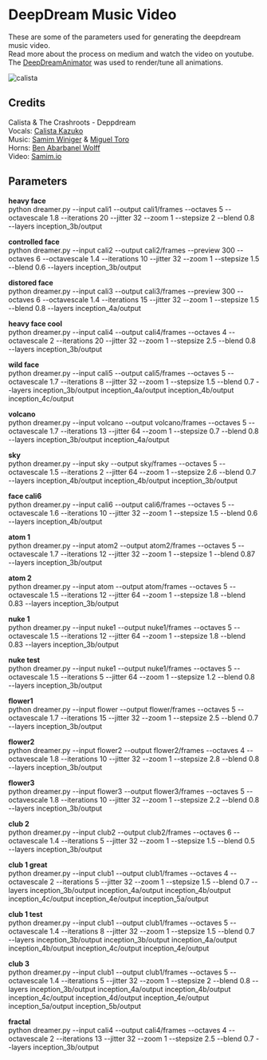 # DeepDream Music Video
These are some of the parameters used for generating the deepdream music video.  
Read more about the process on medium and watch the video on youtube.  
The [DeepDreamAnimator](https://github.com/samim23/DeepDreamAnim) was used to render/tune all animations.

![calista](https://i.imgur.com/iBGVPq1.jpg "calista")

## Credits 
Calista & The Crashroots - Deppdream  
Vocals: [Calista Kazuko](https://twitter.com/CalistaKazuko)  
Music: [Samim Winiger](https://twitter.com/samim) & [Miguel Toro](http://migueltoromusic.com/)  
Horns: [Ben Abarbanel Wolff](https://twitter.com/abarwolff)   
Video: [Samim.io](http://samim.io/) 


## Parameters

**heavy face**  
python dreamer.py --input cali1 --output cali1/frames --octaves 5 --octavescale 1.8 --iterations 20 --jitter 32 --zoom 1 --stepsize 2 --blend 0.8 --layers inception_3b/output

**controlled face**  
python dreamer.py --input cali2 --output cali2/frames --preview 300 --octaves 6 --octavescale 1.4 --iterations 10 --jitter 32 --zoom 1 --stepsize 1.5 --blend 0.6 --layers inception_3b/output

**distored face**  
python dreamer.py --input cali3 --output cali3/frames --preview 300 --octaves 6 --octavescale 1.4 --iterations 15 --jitter 32 --zoom 1 --stepsize 1.5 --blend 0.8 --layers inception_4a/output

**heavy face cool**  
python dreamer.py --input cali4 --output cali4/frames --octaves 4 --octavescale 2 --iterations 20 --jitter 32 --zoom 1 --stepsize 2.5 --blend 0.8 --layers inception_3b/output

**wild face**     
python dreamer.py --input cali5 --output cali5/frames --octaves 5 --octavescale 1.7 --iterations 8 --jitter 32 --zoom 1 --stepsize 1.5 --blend 0.7 --layers inception_3b/output inception_4a/output inception_4b/output inception_4c/output

**volcano**  
python dreamer.py --input volcano --output volcano/frames --octaves 5 --octavescale 1.7 --iterations 13 --jitter 64 --zoom 1 --stepsize 0.7 --blend 0.8 --layers inception_3b/output inception_4a/output

**sky**   
python dreamer.py --input sky --output sky/frames --octaves 5 --octavescale 1.5 --iterations 2 --jitter 64 --zoom 1 --stepsize 2.6 --blend 0.7 --layers inception_4b/output inception_4b/output inception_3b/output

**face cali6**    
python dreamer.py --input cali6 --output cali6/frames --octaves 5 --octavescale 1.6 --iterations 10 --jitter 32 --zoom 1 --stepsize 1.5 --blend 0.6 --layers inception_4b/output

**atom 1**    
python dreamer.py --input atom2 --output atom2/frames --octaves 5 --octavescale 1.7 --iterations 12 --jitter 32 --zoom 1 --stepsize 1 --blend 0.87 --layers inception_3b/output

**atom 2**  
python dreamer.py --input atom --output atom/frames --octaves 5 --octavescale 1.5 --iterations 12 --jitter 64 --zoom 1 --stepsize 1.8 --blend 0.83 --layers inception_3b/output

**nuke 1**   
python dreamer.py --input nuke1 --output nuke1/frames --octaves 5 --octavescale 1.5 --iterations 12 --jitter 64 --zoom 1 --stepsize 1.8 --blend 0.83 --layers inception_3b/output

**nuke test**    
python dreamer.py --input nuke1 --output nuke1/frames --octaves 5 --octavescale 1.5 --iterations 5 --jitter 64 --zoom 1 --stepsize 1.2 --blend 0.8 --layers inception_3b/output

**flower1**    
python dreamer.py --input flower --output flower/frames --octaves 5 --octavescale 1.7 --iterations 15 --jitter 32 --zoom 1 --stepsize 2.5 --blend 0.7 --layers inception_3b/output

**flower2**   
python dreamer.py --input flower2 --output flower2/frames --octaves 4 --octavescale 1.8 --iterations 10 --jitter 32 --zoom 1 --stepsize 2.8 --blend 0.8 --layers inception_3b/output

**flower3**    
python dreamer.py --input flower3 --output flower3/frames --octaves 5 --octavescale 1.8 --iterations 10 --jitter 32 --zoom 1 --stepsize 2.2 --blend 0.8 --layers inception_3b/output

**club 2**    
python dreamer.py --input club2 --output club2/frames --octaves 6 --octavescale 1.4 --iterations 5 --jitter 32 --zoom 1 --stepsize 1.5 --blend 0.5 --layers inception_3b/output

**club 1 great**    
python dreamer.py --input club1 --output club1/frames --octaves 4 --octavescale 2 --iterations 5 --jitter 32 --zoom 1 --stepsize 1.5 --blend 0.7 --layers inception_3b/output inception_4a/output inception_4b/output inception_4c/output inception_4e/output inception_5a/output

**club 1 test**    
python dreamer.py --input club1 --output club1/frames --octaves 5 --octavescale 1.4 --iterations 8 --jitter 32 --zoom 1 --stepsize 1.5 --blend 0.7 --layers inception_3b/output inception_3b/output inception_4a/output inception_4b/output inception_4c/output inception_4e/output

**club 3**  
python dreamer.py --input club1 --output club1/frames --octaves 5 --octavescale 1.4 --iterations 5 --jitter 32 --zoom 1 --stepsize 2 --blend 0.8 --layers inception_3b/output inception_4a/output inception_4b/output inception_4c/output inception_4d/output inception_4e/output inception_5a/output inception_5b/output

**fractal**  
python dreamer.py --input cali4 --output cali4/frames --octaves 4 --octavescale 2 --iterations 13 --jitter 32 --zoom 1 --stepsize 2.5 --blend 0.7 --layers inception_3b/output
